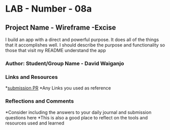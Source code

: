 # LAB - Number - 08a

## Project Name - Wireframe -Excise

I build an app with a direct and powerful purpose. It does all of the things that it accomplishes well. I should describe the purpose and functionality so those that visit my README understand the app

### Author: Student/Group Name - David Waiganjo

### Links and Resources

*[submission PR](http://xyz.com)
*Any Links you used as reference

### Reflections and Comments

*Consider including the answers to your daily journal and submission questions here
*This is also a good place to reflect on the tools and resources used and learned
